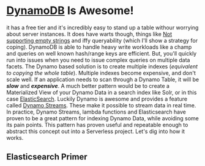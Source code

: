 <!--id: 2-->
<!--title: Dynamo DB and Elastic Search! -->
<!--author: Brian Jones-->
<!--visible: false-->

# [DynamoDB](https://aws.amazon.com/dynamodb/) Is Awesome!

it has a free tier and it's incredibly easy to stand up a table withour worrying about server instances. It does have warts though, things like [Not supporting empty strings](https://forums.aws.amazon.com/thread.jspa?threadID=90137) and iffy queryability (which I'll show a strategy for coping). DynamoDB is able to handle heavy write workloads like a champ and queries on well known hash/range keys are efficient. But, you'll quickly run into issues when you need to issue complex queries on multiple data facets. The Dynamo based solution is to create multiple indexes (_equivalent to copying the whole table_). Multiple indexes become expensive, and don't scale well. If an application needs to scan through a Dynamo Table, it will be _**slow**_ and _**expensive**_. A much better pattern would be to create a Materialized View of your Dynamo Data in a search index like Solr, or in this case [ElasticSearch](https://www.elastic.co/products/elasticsearch). Luckily Dynamo is awesome and provides a feature called [Dynamo Streams](https://docs.aws.amazon.com/amazondynamodb/latest/developerguide/Streams.html). These make it possible to stream data in real time. In practice, Dynamo Streams, lambda functions and Elasticsearch have proven to be a great pattern for indexing Dynamo Data, while avoiding some its pain points. This pattern has proven useful and repeatable enough to abstract this concept out into a Serverless project. Let's dig into how it works.

## Elasticsearch Primer
